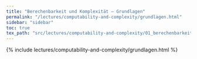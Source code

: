 ```yaml
---
title: "Berechenbarkeit und Komplexität – Grundlagen"
permalink: "/lectures/computability-and-complexity/grundlagen.html"
sidebar: "sidebar"
toc: true
tex_path: "src/lectures/computability-and-complexity/01_berechenbarkeit.tex"
---
```


{% include lectures/computability-and-complexity/grundlagen.html %}